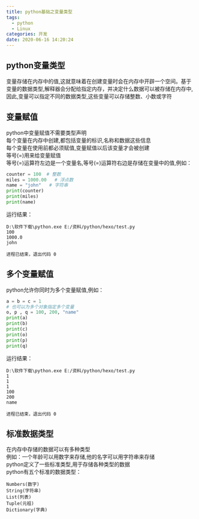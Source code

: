 ```yaml
---
title: python基础之变量类型
tags:
  - python
  - Linux
categories: 开发
date: 2020-06-16 14:20:24
---
```

## python变量类型
变量存储在内存中的值,这就意味着在创建变量时会在内存中开辟一个空间。基于变量的数据类型,解释器会分配给指定内存，并决定什么数据可以被存储在内存中,因此,变量可以指定不同的数据类型,这些变量可以存储整数、小数或字符
## 变量赋值
python中变量赋值不需要类型声明
<br/>每个变量在内存中创建,都包括变量的标识,名称和数据这些信息<br/>
每个变量在使用前都必须赋值,变量赋值以后该变量才会被创建
<br/>等号(=)用来给变量赋值<br/>
等号(=)运算符左边是一个变量名,等号(=)运算符右边是存储在变量中的值,例如：

```python
counter = 100  # 整数
miles = 1000.00   # 浮点数
name = "john"   # 字符串
print(counter)
print(miles)
print(name)
```
运行结果：

    D:\软件下载\python.exe E:/资料/python/hexo/test.py
    100
    1000.0
    john

    进程已结束，退出代码 0

## 多个变量赋值
python允许你同时为多个变量赋值,例如：
```python
a = b = c = 1
# 也可以为多个对象指定多个变量
o, p , q = 100, 200, "name"
print(a)
print(b)
print(c)
print(o)
print(p)
print(q)
```
运行结果：

    D:\软件下载\python.exe E:/资料/python/hexo/test.py
    1
    1
    1
    100
    200
    name

    进程已结束，退出代码 0

## 标准数据类型
在内存中存储的数据可以有多种类型
<br/>例如：一个年龄可以用数字来存储,他的名字可以用字符串来存储<br/>
python定义了一些标准类型,用于存储各种类型的数据
<br/>python有五个标准的数据类型：<br/>

    Numbers(数字)
    String(字符串)
    List(列表)
    Tuple(元祖)
    Dictionary(字典)
